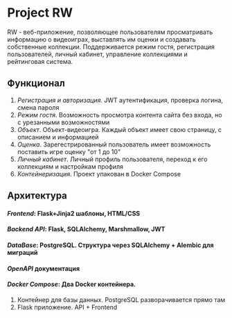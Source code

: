 # Project RW

RW - веб-приложение, позволяющее пользователям просматривать информацию о видеоиграх, выставлять им оценки и создавать собственные коллекции.
Поддерживается режим гостя, регистрация пользователей, личный кабинет, управление коллекциями и рейтинговая система.

## Функционал
1. *Регистрация и авторизация*. JWT аутентификация, проверка логина, смена пароля
2. *Режим гостя*. Возможность просмотра контента сайта без входа, но с урезанными возможностями
3. *Объект*. Объект-видеоигра. Каждый объект имеет свою страницу, с описанием и информацией
4. *Оценка*. Зарегестрированный пользователь имеет возможность поставить игре оценку "от 1 до 10"
5. *Личный кабинет*. Личный профиль пользователя, переход к его коллекциям и настройкам профиля
6. *Контейнеризация*. Проект упакован в Docker Compose

## Архитектура
#### *Frontend*: Flask+Jinja2 шаблоны, HTML/CSS
#### *Backend API*: Flask, SQLAlchemy, Marshmallow, JWT
#### *DataBase*: PostgreSQL. Структура через SQLAlchemy + Alembic для миграций
#### *OpenAPI* документация
#### *Docker Compose*: Два Docker контейнера.
1. Контейнер для базы данных. PostgreSQL разворачивается прямо там
2. Flask приложение. API + Frontend
